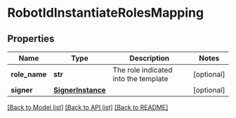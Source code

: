 # RobotIdInstantiateRolesMapping

## Properties
Name | Type | Description | Notes
------------ | ------------- | ------------- | -------------
**role_name** | **str** | The role indicated into the template | [optional] 
**signer** | [**SignerInstance**](SignerInstance.md) |  | [optional] 

[[Back to Model list]](../README.md#documentation-for-models) [[Back to API list]](../README.md#documentation-for-api-endpoints) [[Back to README]](../README.md)


